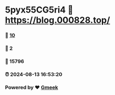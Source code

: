 # 5pyx55CG5ri4 :link: https://blog.000828.top/ 
### :page_facing_up: [10](https://blog.000828.top//tag.html) 
### :speech_balloon: 2 
### :hibiscus: 15796 
### :alarm_clock: 2024-08-13 16:53:20 
### Powered by :heart: [Gmeek](https://github.com/Meekdai/Gmeek)
